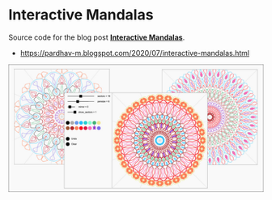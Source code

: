 # Interactive Mandalas

Source code for the blog post **[Interactive Mandalas](https://pardhav-m.blogspot.com/2020/07/interactive-mandalas.html)**.

- https://pardhav-m.blogspot.com/2020/07/interactive-mandalas.html

![Interactive Mandalas](interactive-mandalas.jpg)
